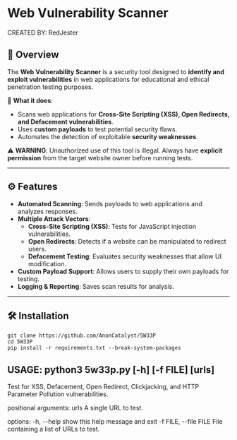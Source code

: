 # Web Vulnerability Scanner
CREATED BY: RedJester

## 📌 Overview
The **Web Vulnerability Scanner** is a security tool designed to **identify and exploit vulnerabilities** in web applications for educational and ethical penetration testing purposes.  

🔹 **What it does**:  
- Scans web applications for **Cross-Site Scripting (XSS), Open Redirects, and Defacement vulnerabilities**.  
- Uses **custom payloads** to test potential security flaws.  
- Automates the detection of exploitable **security weaknesses**.  

⚠️ **WARNING**: Unauthorized use of this tool is illegal. Always have **explicit permission** from the target website owner before running tests.

---

## ⚙️ Features
- **Automated Scanning**: Sends payloads to web applications and analyzes responses.
- **Multiple Attack Vectors**:
  - **Cross-Site Scripting (XSS)**: Tests for JavaScript injection vulnerabilities.
  - **Open Redirects**: Detects if a website can be manipulated to redirect users.
  - **Defacement Testing**: Evaluates security weaknesses that allow UI modification.
- **Custom Payload Support**: Allows users to supply their own payloads for testing.
- **Logging & Reporting**: Saves scan results for analysis.

---

## 🛠 Installation
```
git clone https://github.com/AnonCatalyst/5W33P
cd 5W33P
pip install -r requirements.txt --break-system-packages
```

## **USAGE**: python3 5w33p.py [-h] [-f FILE] [urls]

Test for XSS, Defacement, Open Redirect, Clickjacking, and HTTP Parameter Pollution vulnerabilities.

positional arguments:
  urls                  A single URL to test.

options:
  -h, --help            show this help message and exit
  -f FILE, --file FILE  File containing a list of URLs to test.

